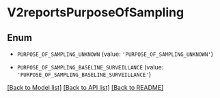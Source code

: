 # V2reportsPurposeOfSampling


## Enum

* `PURPOSE_OF_SAMPLING_UNKNOWN` (value: `'PURPOSE_OF_SAMPLING_UNKNOWN'`)

* `PURPOSE_OF_SAMPLING_BASELINE_SURVEILLANCE` (value: `'PURPOSE_OF_SAMPLING_BASELINE_SURVEILLANCE'`)

[[Back to Model list]](../README.md#documentation-for-models) [[Back to API list]](../README.md#documentation-for-api-endpoints) [[Back to README]](../README.md)


